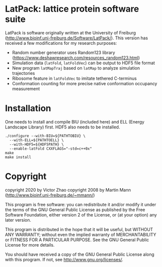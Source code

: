 # LatPack: lattice protein software suite

LatPack is software originally written at the University of Freiburg
(http://www.bioinf.uni-freiburg.de/Software/LatPack/). This version
has received a few modifications for my research purposes:

- Random number generator uses Random123 library
  (https://www.deshawresearch.com/resources_random123.html)
- Simulation data (`latFold`, `latFoldVec`) can be output to HDF5 file
  format
- New program `latMapTraj` based on `latMap` to analyze simulation
  trajectories
- Ribosome feature in `latFoldVec` to imitate tethered C-terminus
- Conformation counting for more precise native conformation occupancy
  measurement

# Installation
One needs to install and compile BIU (included here) and ELL (Energy
Landscape Library) first. HDF5 also needs to be installed.

```
./configure --with-BIU=${PATHTOBIU} \
  --with-ELL=${PATHTOELL} \
  --with-HDF5=${HDF5PATH} \
  --enable-latFold CXXFLAGS="-std=c++0x"
make
make install

```

# Copyright
copyright 2020 by Victor Zhao
copyright 2008 by Martin Mann  (http://www.bioinf.uni-freiburg.de/~mmann/)

This program is free software: you can redistribute it and/or modify
it under the terms of the GNU General Public License as published by
the Free Software Foundation, either version 2 of the License, or
(at your option) any later version.

This program is distributed in the hope that it will be useful,
but WITHOUT ANY WARRANTY; without even the implied warranty of
MERCHANTABILITY or FITNESS FOR A PARTICULAR PURPOSE.  See the
GNU General Public License for more details.

You should have received a copy of the GNU General Public License
along with this program.  If not, see <http://www.gnu.org/licenses/>.
